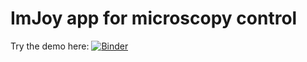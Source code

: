 # ImJoy app for microscopy control

Try the demo here: [![Binder](https://mybinder.org/badge_logo.svg)](https://mybinder.org/v2/gh/imjoy-team/micro-manager-imjoy/master?filepath=Micro-Manager-ImJoy-Tutorial.ipynb)